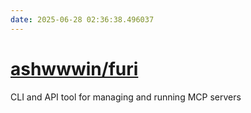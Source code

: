 ```yaml
---
date: 2025-06-28 02:36:38.496037
---
```


# [ashwwwin/furi](https://github.com/ashwwwin/furi)

CLI and API tool for managing and running MCP servers